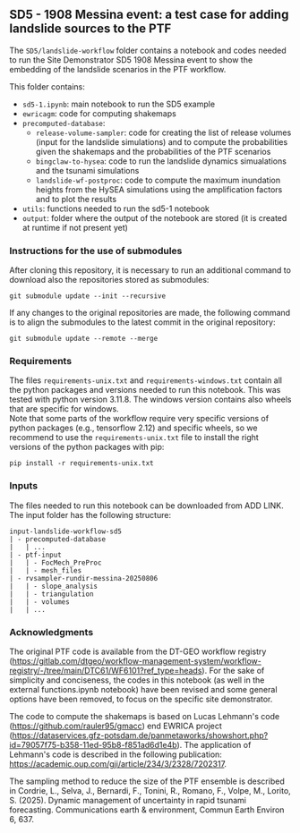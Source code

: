## SD5 - 1908 Messina event: a test case for adding landslide sources to the PTF   

The `SD5/landslide-workflow` folder contains a notebook and codes needed to run the Site Demonstrator SD5 1908 Messina event to show the embedding of the landslide scenarios in the PTF workflow.   

This folder contains:
- `sd5-1.ipynb`: main notebook to run the SD5 example
- `ewricagm`: code for computing shakemaps
- `precomputed-database`: 
    - `release-volume-sampler`: code for creating the list of release volumes (input for the landslide simulations) and to compute the probabilities given the shakemaps and the probabilities of the PTF scenarios
    - `bingclaw-to-hysea`: code to run the landslide dynamics simualations and the tsunami simulations
    - `landslide-wf-postproc`: code to compute the maximum inundation heights from the HySEA simulations using the amplification factors and to plot the results
- `utils`: functions needed to run the sd5-1 notebook 
- `output`: folder where the output of the notebook are stored (it is created at runtime if not present yet)


### Instructions for the use of submodules
After cloning this repository, it is necessary to run an additional command to download also the repositories stored as submodules:
```
git submodule update --init --recursive
```
If any changes to the original repositories are made, the following command is to align the submodules to the latest commit in the original repository:

```
git submodule update --remote --merge
```

### Requirements   
The files `requirements-unix.txt` and `requirements-windows.txt` contain all the python packages and versions needed to run this notebook. This was tested with python version 3.11.8. The windows version contains also wheels that are specific for windows.   
Note that some parts of the workflow require very specific versions of python packages (e.g., tensorflow 2.12) and specific wheels, so we recommend to use the `requirements-unix.txt` file to install the right versions of the python packages with pip:
```
pip install -r requirements-unix.txt
```
   
### Inputs
The files needed to run this notebook can be downloaded from ADD LINK.    
The input folder has the following structure:   
```
input-landslide-workflow-sd5
| - precomputed-database
|   | ...
| - ptf-input
|   | - FocMech_PreProc
|   | - mesh_files
| - rvsampler-rundir-messina-20250806
|   | - slope_analysis
|   | - triangulation
|   | - volumes
|   | ...
```   

### Acknowledgments 
The original PTF code is available from the DT-GEO workflow registry (https://gitlab.com/dtgeo/workflow-management-system/workflow-registry/-/tree/main/DTC61/WF6101?ref_type=heads). For the sake of simplicity and conciseness, the codes in this notebook (as well in the external functions.ipynb notebook) have been revised and some general options have been removed, to focus on the specific site demonstrator.   
   
The code to compute the shakemaps is based on Lucas Lehmann's code (https://github.com/rauler95/gmacc) end EWRICA project (https://dataservices.gfz-potsdam.de/panmetaworks/showshort.php?id=79057f75-b358-11ed-95b8-f851ad6d1e4b). The application of Lehmann's code is described in the following publication: https://academic.oup.com/gji/article/234/3/2328/7202317.   
   
The sampling method to reduce the size of the PTF ensemble is described in Cordrie, L., Selva, J., Bernardi, F., Tonini, R., Romano, F., Volpe, M., Lorito, S. (2025). Dynamic management of uncertainty in rapid tsunami forecasting. Communications earth & environment, Commun Earth Environ 6, 637.


